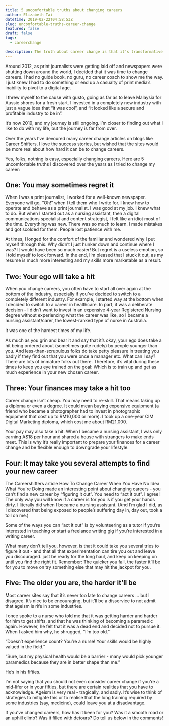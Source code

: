 ```yaml
---
title: 5 uncomfortable truths about changing careers
author: Elizabeth Tai
datetime: 2019-02-22T04:58:53Z
slug: uncomfortable-truths-career-change
featured: false
draft: false
tags:
  - careerchange

description: The truth about career change is that it's transformative. But there are unpopular truths that you need to get used to.
---
```


Around 2012, as print journalists were getting laid off and newspapers were shutting down around the world, I decided that it was time to change careers. I had no guide book, no guru, no career coach to show me the way. I just knew I had to do something or end up a casualty of print media’s inability to pivot to a digital age.

I threw myself to the cause with gusto, going as far as to leave Malaysia for Aussie shores for a fresh start. I invested in a completely new industry with just a vague idea that “it was cool”, and “it looked like a secure and profitable industry to be in”.

It’s now 2019, and my journey is still ongoing. I’m closer to finding out what I like to do with my life, but the journey is far from over.

Over the years I’ve devoured many career change articles on blogs like Career Shifters, I love the success stories, but wished that the sites would be more real about how hard it can be to change careers.

Yes, folks, nothing is easy, especially changing careers. Here are 5 uncomfortable truths I discovered over the years as I tried to change my career:

## One: You may sometimes regret it

When I was a print journalist, I worked for a well-known newspaper. Everyone will go, “Oh!” when I tell them who I write for. I knew how to operate and behave as a print journalist. I was good at my job. I knew what to do. But when I started out as a nursing assistant, then a digital communications specialist and content strategist, I felt like an idiot most of the time. Everything was new. There was so much to learn. I made mistakes and got scolded for them. People lost patience with me.

At times, I longed for the comfort of the familiar and wondered why I put myself through this. Why didn’t I just hunker down and continue where I was? It would have been so much easier! But regret is a useless emotion, so I told myself to look forward. In the end, I’m pleased that I stuck it out, as my resume is much more interesting and my skills more marketable as a result.

## Two: Your ego will take a hit

When you change careers, you often have to start all over again at the bottom of the industry, especially if you’ve decided to switch to a completely different industry. For example, I started way at the bottom when I decided to switch to a career in healthcare. In part, it was a deliberate decision - I didn’t want to invest in an expensive 4-year Registered Nursing degree without experiencing what the career was like, so I became a nursing assistant/carer, the lowest-ranked type of nurse in Australia.

It was one of the hardest times of my life.

As much as you grin and bear it and say that it’s okay, your ego does take a hit being ordered about (sometimes quite rudely) by people younger than you. And less-than-scrupulous folks do take petty pleasure in treating you badly if they find out that you were once a manager etc. What can I say? There are lots of immature folks out there. Therefore, it’s vital during these times to keep you eye trained on the goal: Which is to train up and get as much experience in your new chosen career.

## Three: Your finances may take a hit too

Career change isn’t cheap. You may need to re-skill. That means taking up a diploma or even a degree. It could mean buying expensive equipment (a friend who became a photographer had to invest in photographic equipment that cost up to RM10,000 or more). I took up a one-year CIM Digital Marketing diploma, which cost me about RM21,000.

Your pay may also take a hit. When I became a nursing assistant, I was only earning A$18 per hour and shared a house with strangers to make ends meet. This is why it’s really important to prepare your finances for a career change and be flexible enough to downgrade your lifestyle.

## Four: It may take you several attempts to find your new career

The Careershifters article How To Change Career When You Have No Idea What You're Doing made an interesting point about changing careers - you can’t find a new career by “figuring it out”. You need to “act it out”. I agree! The only way you will know if a career is for you is if you get your hands dirty. I literally did when I became a nursing assistant. (And I’m glad I did, as I discovered that being exposed to people’s suffering day in, day out, took a toll on me.)

Some of the ways you can “act it out” is by volunteering as a tutor if you’re interested in teaching or start a freelance writing gig if you’re interested in a writing career.

What many don’t tell you, however, is that it could take you several tries to figure it out - and that all that experimentation can tire you out and leave you discouraged. just be ready for the long haul, and keep on keeping on until you find the right fit. Remember: The quicker you fail, the faster it’ll be for you to move on try something else that may hit the jackpot for you.

## Five: The older you are, the harder it’ll be

Most career sites say that it’s never too late to change careers … but I disagree. It’s nice to be encouraging, but it’ll be a disservice to not admit that ageism is rife in some industries.

I once spoke to a nurse who told me that it was getting harder and harder for him to get shifts, and that he was thinking of becoming a paramedic again. However, he felt that it was a dead end and decided not to pursue it. When I asked him why, he shrugged, “I’m too old.”

“Doesn’t experience count? You’re a nurse! Your skills would be highly valued in the field.”

“Sure, but my physical health would be a barrier - many would pick younger paramedics because they are in better shape than me.”

He’s in his fifties.

I’m not saying that you should not even consider career change if you’re a mid-lifer or in your fifties, but there are certain realities that you have to acknowledge. Ageism is very real - tragically, and sadly. It’s wise to think of strategies to mitigate this or to realise that the long training required by some industries (say, medicine), could leave you at a disadvantage.

If you’ve changed careers, how has it been for you? Was it a smooth road or an uphill climb? Was it filled with detours? Do tell us below in the comments!
